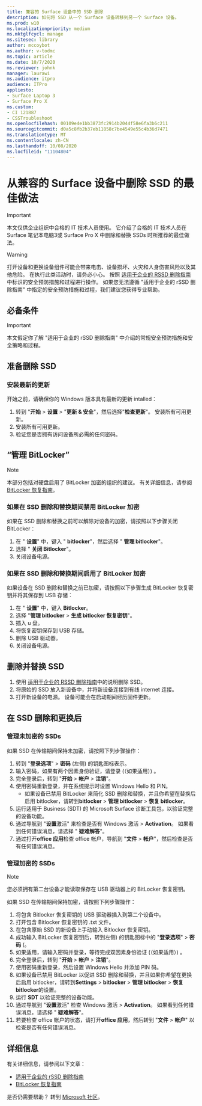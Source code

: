 ```yaml
---
title: 兼容的 Surface 设备中的 SSD 删除
description: 如何将 SSD 从一个 Surface 设备转移到另一个 Surface 设备。
ms.prod: w10
ms.localizationpriority: medium
ms.mktglfcycl: manage
ms.sitesec: library
author: mccoybot
ms.author: v-todmc
ms.topic: article
ms.date: 10/7/2020
ms.reviewer: johnk
manager: laurawi
ms.audience: itpro
audience: ITPro
appliesto:
- Surface Laptop 3
- Surface Pro X
ms.custom:
- CI 121887
- CSSTroubleshoot
ms.openlocfilehash: 00109e4e1bb3873fc2914b2044f58e6fa3b6c211
ms.sourcegitcommit: d0a5c8fb2b37eb11858c7be4549e55c4b36d7471
ms.translationtype: MT
ms.contentlocale: zh-CN
ms.lasthandoff: 10/08/2020
ms.locfileid: "11104804"
---
```

# 从兼容的 Surface 设备中删除 SSD 的最佳做法

> [!IMPORTANT]
> 本文仅供企业组织中合格的 IT 技术人员使用。 它介绍了合格的 IT 技术人员在 Surface 笔记本电脑3或 Surface Pro X 中删除和替换 SSDs 时所推荐的最佳做法。 

> [!WARNING]
> 打开设备和更换设备组件可能会带来电击、设备损坏、火灾和人身伤害风险以及其他危险。  在执行此类活动时，请务必小心。 按照 [适用于企业的 RSSD 删除指南](https://www.microsoft.com/download/100440)中标识的安全预防措施和过程进行操作。 如果您无法遵循 "适用于企业的 rSSD 删除指南" 中指定的安全预防措施和过程，我们建议您获得专业帮助。

## 必备条件

> [!IMPORTANT]
> 本文假定你了解 "适用于企业的 rSSD 删除指南" 中介绍的常规安全预防措施和安全策略和过程。

## 准备删除 SSD 

### 安装最新的更新 

开始之前，请确保你的 Windows 版本具有最新的更新 intalled：

1.  转到 "**开始**  >  **设置**  >  "**更新 & 安全**"，然后选择"**检查更新**"。 安装所有可用更新。 
2. 安装所有可用更新。
3. 验证您是否拥有访问设备所必需的任何密码。  
 
## “管理 BitLocker” 

> [!NOTE]
> 本部分包括对硬盘启用了 BitLocker 加密的组织的建议。 有关详细信息，请参阅 [BitLocker 恢复指南](https://docs.microsoft.com/windows/security/information-protection/bitlocker/bitlocker-recovery-guide-plan)。 

### 如果在 SSD 删除和替换期间禁用 BitLocker 加密

如果在 SSD 删除和替换之前可以解除对设备的加密，请按照以下步骤关闭 BitLocker：

1.  在 " **设置**" 中，键入 " **bitlocker**"，然后选择 " **管理 bitlocker**"。 
2.  选择 " **关闭 Bitlocker**"。 
3.  关闭设备电源。 

### 如果在 SSD 删除和替换期间启用了 BitLocker 加密

如果设备在 SSD 删除和替换之前已加密，请按照以下步骤生成 BitLocker 恢复密钥并将其保存到 USB 存储：

1.  在 " **设置**" 中，键入 **Bitlocker**。
2. 选择 "**管理 bitlocker**  > **生成 bitlocker 恢复密钥**"。
2.  插入 u 盘。 
3.  将恢复密钥保存到 USB 存储。  
4.  删除 USB 驱动器。  
5.  关闭设备电源。 

## 删除并替换 SSD 

1.  使用 [适用于企业的 RSSD 删除指南](https://www.microsoft.com/download/100440)中的说明删除 SSD。 
2. 将原始的 SSD 放入新设备中，并将新设备连接到有线 internet 连接。
2.  打开新设备的电源。 设备可能会在启动期间经历固件更新。  
 
## 在 SSD 删除和更换后

### 管理未加密的 SSDs 

如果 SSD 在传输期间保持未加密，请按照下列步骤操作： 

1.  转到 "**登录选项**"  >  **密码** (左侧) 的钥匙图标表示。  
2.  输入密码，如果有两个因素身份验证，请登录 (（如果适用）) 。
3.  完全登录后，转到 "**开始**  >  **帐户**  >  **注销**"。  
4.  使用密码重新登录，并在系统提示时设置 Windows Hello 和 PIN。 
    - 如果设备已禁用 BitLocker 来简化 SSD 删除和替换，并且你希望在替换后启用 bitlocker，请转到**bitlocker**  >  **管理 bitlocker**  >  **恢复 bitlocker**。  
6.  运行适用于 Business (SDT) 的 Microsoft Surface 诊断工具包，以验证完整的设备功能。  
7.  通过导航到 "**设置**激活" 来检查是否有 Windows 激活  >  **Activation**。  如果看到任何错误消息，请选择 " **疑难解答**"。 
8.  通过打开**office 应用**检查 office 帐户，导航到 "**文件**  >  **帐户**"，然后检查是否有任何错误消息。  

### 管理加密的 SSDs 

> [!NOTE]
> 您必须拥有第二台设备才能读取保存在 USB 驱动器上的 BitLocker 恢复密钥。 

如果 SSD 在传输期间保持加密，请按照下列步骤操作：

1.  将包含 Bitlocker 恢复密钥的 USB 驱动器插入到第二个设备中。 
2.  打开包含 Bitlocker 恢复密钥的 .txt 文件。 
3.  在包含原始 SSD 的新设备上手动输入 Bitlocker 恢复密钥。  
4.  成功输入 BitLocker 恢复密钥后，转到左侧) 的钥匙图标中的 "**登录选项**"  >  **密码** (。  
5.  如果适用，请输入密码并登录，等待完成双因素身份验证 (（如果适用）) 。
6.  完全登录后，转到 "**开始**  >  **帐户**  >  **注销**"。  
7.  使用密码重新登录，然后设置 Windows Hello 并添加 PIN 码。 
8.  如果设备已禁用 BitLocker 以促进 SSD 删除和替换，并且如果你希望在更换后启用 bitlocker，请转到**Settings**  >  **bitlocker**  >  **管理 bitlocker**  >  **恢复 bitlocker**的设置。  
9.  运行 **SDT** 以验证完整的设备功能。  
10. 通过导航到 "**设置**激活" 检查 Windows 激活  >  **Activation**。  如果看到任何错误消息，请选择 " **疑难解答**"。
11. 若要检查 office 帐户的状态，请打开**office 应用**，然后转到 "**文件**  >  **帐户**" 以检查是否有任何错误消息。

## 详细信息 

有关详细信息，请参阅以下文章：

- [适用于企业的 rSSD 删除指南](https://www.microsoft.com/download/100440)
- [BitLocker 恢复指南](https://docs.microsoft.com/windows/security/information-protection/bitlocker/bitlocker-recovery-guide-plan)

是否仍需要帮助？ 转到 [Microsoft 社区](https://answers.microsoft.com/)。